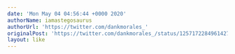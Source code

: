 ```yaml
---
date: 'Mon May 04 04:56:44 +0000 2020'
authorName: iamastegosaurus
authorUrl: 'https://twitter.com/dankmorales_'
originalPost: 'https://twitter.com/dankmorales_/status/1257172284961427467'
layout: like
---
```

